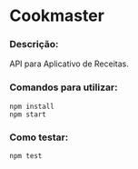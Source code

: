 # Cookmaster

### Descrição:

API para Aplicativo de Receitas.

### Comandos para utilizar:

``` 
npm install
npm start
```

### Como testar:

```
npm test
```